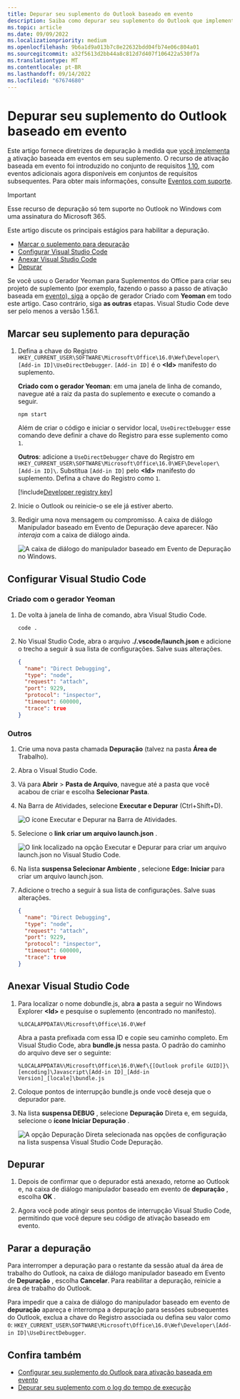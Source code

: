```yaml
---
title: Depurar seu suplemento do Outlook baseado em evento
description: Saiba como depurar seu suplemento do Outlook que implementa a ativação baseada em evento.
ms.topic: article
ms.date: 09/09/2022
ms.localizationpriority: medium
ms.openlocfilehash: 9b6a1d9a013b7c8e22632bdd04fb74e06c804a01
ms.sourcegitcommit: a32f5613d2bb44a8c812d7d407f106422a530f7a
ms.translationtype: MT
ms.contentlocale: pt-BR
ms.lasthandoff: 09/14/2022
ms.locfileid: "67674680"
---
```

# <a name="debug-your-event-based-outlook-add-in"></a>Depurar seu suplemento do Outlook baseado em evento

Este artigo fornece diretrizes de depuração à medida que [você implementa a](autolaunch.md) ativação baseada em eventos em seu suplemento. O recurso de ativação baseada em evento foi introduzido no conjunto de requisitos [1.10](/javascript/api/requirement-sets/outlook/requirement-set-1.10/outlook-requirement-set-1.10), com eventos adicionais agora disponíveis em conjuntos de requisitos subsequentes. Para obter mais informações, consulte [Eventos com suporte](autolaunch.md#supported-events).

> [!IMPORTANT]
> Esse recurso de depuração só tem suporte no Outlook no Windows com uma assinatura do Microsoft 365.

Este artigo discute os principais estágios para habilitar a depuração.

- [Marcar o suplemento para depuração](#mark-your-add-in-for-debugging)
- [Configurar Visual Studio Code](#configure-visual-studio-code)
- [Anexar Visual Studio Code](#attach-visual-studio-code)
- [Depurar](#debug)

Se você usou o Gerador Yeoman para Suplementos do Office para criar seu projeto de suplemento (por exemplo, fazendo o passo a passo de ativação baseada em [evento), siga](autolaunch.md) a opção de gerador Criado com **Yeoman** em todo este artigo. Caso contrário, siga **as outras** etapas. Visual Studio Code deve ser pelo menos a versão 1.56.1.

## <a name="mark-your-add-in-for-debugging"></a>Marcar seu suplemento para depuração

1. Defina a chave do Registro `HKEY_CURRENT_USER\SOFTWARE\Microsoft\Office\16.0\Wef\Developer\[Add-in ID]\UseDirectDebugger`. `[Add-in ID]` é o **\<Id\>** manifesto do suplemento.

    **Criado com o gerador Yeoman**: em uma janela de linha de comando, navegue até a raiz da pasta do suplemento e execute o comando a seguir.

    ```command&nbsp;line
    npm start
    ```

    Além de criar o código e iniciar o servidor local, `UseDirectDebugger` esse comando deve definir a chave do Registro para esse suplemento como `1`.

    **Outros**: adicione a `UseDirectDebugger` chave do Registro em `HKEY_CURRENT_USER\SOFTWARE\Microsoft\Office\16.0\WEF\Developer\[Add-in ID]\`. Substitua `[Add-in ID]` pelo **\<Id\>** manifesto do suplemento. Defina a chave do Registro como `1`.

    [!include[Developer registry key](../includes/developer-registry-key.md)]

1. Inicie o Outlook ou reinicie-o se ele já estiver aberto.
1. Redigir uma nova mensagem ou compromisso. A caixa de diálogo Manipulador baseado em Evento de Depuração deve aparecer. Não *interaja* com a caixa de diálogo ainda.

    ![A caixa de diálogo do manipulador baseado em Evento de Depuração no Windows.](../images/outlook-win-autolaunch-debug-dialog.png)

## <a name="configure-visual-studio-code"></a>Configurar Visual Studio Code

### <a name="created-with-yeoman-generator"></a>Criado com o gerador Yeoman

1. De volta à janela de linha de comando, abra Visual Studio Code.

    ```command&nbsp;line
    code .
    ```

1. No Visual Studio Code, abra o arquivo **./.vscode/launch.json** e adicione o trecho a seguir à sua lista de configurações. Salve suas alterações.

    ```json
    {
      "name": "Direct Debugging",
      "type": "node",
      "request": "attach",
      "port": 9229,
      "protocol": "inspector",
      "timeout": 600000,
      "trace": true
    }
    ```

### <a name="other"></a>Outros

1. Crie uma nova pasta chamada **Depuração** (talvez na pasta **Área de** Trabalho).
1. Abra o Visual Studio Code.
1. Vá para **Abrir** > **Pasta de Arquivo**, navegue até a pasta que você acabou de criar e escolha **Selecionar Pasta**.
1. Na Barra de Atividades, selecione **Executar e Depurar** (Ctrl+Shift+D).

    ![O ícone Executar e Depurar na Barra de Atividades.](../images/vs-code-debug.png)

1. Selecione o **link criar um arquivo launch.json** .

    ![O link localizado na opção Executar e Depurar para criar um arquivo launch.json no Visual Studio Code.](../images/vs-code-create-launch.json.png)

1. Na lista **suspensa Selecionar Ambiente** , selecione **Edge: Iniciar** para criar um arquivo launch.json.
1. Adicione o trecho a seguir à sua lista de configurações. Salve suas alterações.

    ```json
    {
      "name": "Direct Debugging",
      "type": "node",
      "request": "attach",
      "port": 9229,
      "protocol": "inspector",
      "timeout": 600000,
      "trace": true
    }
    ```

## <a name="attach-visual-studio-code"></a>Anexar Visual Studio Code

1. Para localizar o nome dobundle.js, abra **a** pasta a seguir no Windows Explorer **\<Id\>** e pesquise o suplemento (encontrado no manifesto).

    ```text
    %LOCALAPPDATA%\Microsoft\Office\16.0\Wef
    ```

    Abra a pasta prefixada com essa ID e copie seu caminho completo. Em Visual Studio Code, abra **bundle.js** nessa pasta. O padrão do caminho do arquivo deve ser o seguinte:

    `%LOCALAPPDATA%\Microsoft\Office\16.0\Wef\{[Outlook profile GUID]}\[encoding]\Javascript\[Add-in ID]_[Add-in Version]_[locale]\bundle.js`

1. Coloque pontos de interrupção bundle.js onde você deseja que o depurador pare.
1. Na lista **suspensa DEBUG** , selecione **Depuração** Direta e, em seguida, selecione o **ícone Iniciar Depuração** .

    ![A opção Depuração Direta selecionada nas opções de configuração na lista suspensa Visual Studio Code Depuração.](../images/outlook-win-autolaunch-debug-vsc.png)

## <a name="debug"></a>Depurar

1. Depois de confirmar que o depurador está anexado, retorne ao Outlook e, na caixa de diálogo manipulador baseado em evento de **depuração** , escolha **OK** .

1. Agora você pode atingir seus pontos de interrupção Visual Studio Code, permitindo que você depure seu código de ativação baseado em evento.

## <a name="stop-debugging"></a>Parar a depuração

Para interromper a depuração para o restante da sessão atual da área de trabalho do Outlook, na caixa de diálogo manipulador baseado em Evento de **Depuração** , escolha **Cancelar**. Para reabilitar a depuração, reinicie a área de trabalho do Outlook.

Para impedir que a caixa de diálogo do manipulador baseado em evento de **depuração** apareça e interrompa a depuração para sessões subsequentes do Outlook, exclua a chave do Registro associada ou defina seu valor como `0`: `HKEY_CURRENT_USER\SOFTWARE\Microsoft\Office\16.0\Wef\Developer\[Add-in ID]\UseDirectDebugger`.

## <a name="see-also"></a>Confira também

- [Configurar seu suplemento do Outlook para ativação baseada em evento](autolaunch.md)
- [Depurar seu suplemento com o log do tempo de execução](../testing/runtime-logging.md#runtime-logging-on-windows)
